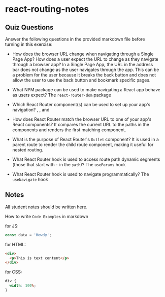 # react-routing-notes

## Quiz Questions

Answer the following questions in the provided markdown file before turning in this exercise:

- How does the browser URL change when navigating through a Single Page App? How does a user expect the URL to change as they navigate through a browser app?
  In a Single Page App, the URL in the address bar does not change as the user navigates through the app. This can be a problem for the user because it breaks the back button and does not allow the user to use the back button and bookmark specific pages.

- What NPM package can be used to make navigating a React app behave as users expect?
  The `react-router-dom` package

- Which React Router component(s) can be used to set up your app's navigation?
  <BrowserRouter>, <Routes>, and <Route>

- How does React Router match the browser URL to one of your app's React components?
  It compares the current URL to the paths in the <Route> components and renders the first matching component.

- What is the purpose of React Router's `Outlet` component?
  It is used in a parent route to render the child route component, making it useful for nested routing.

- What React Router hook is used to access route path dynamic segments (those that start with `:` in the `path`)?
  The `useParams` hook

- What React Router hook is used to navigate programmatically?
  The `useNavigate` hook

## Notes

All student notes should be written here.

How to write `Code Examples` in markdown

for JS:

```javascript
const data = 'Howdy';
```

for HTML:

```html
<div>
  <p>This is text content</p>
</div>
```

for CSS:

```css
div {
  width: 100%;
}
```
